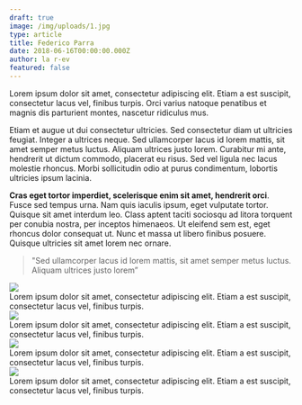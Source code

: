```yaml
---
draft: true
image: /img/uploads/1.jpg
type: article
title: Federico Parra
date: 2018-06-16T00:00:00.000Z
author: la r-ev
featured: false
---
```

Lorem ipsum dolor sit amet, consectetur adipiscing elit. Etiam a est suscipit, consectetur lacus vel, finibus turpis. Orci varius natoque penatibus et magnis dis parturient montes, nascetur ridiculus mus.

Etiam et augue ut dui consectetur ultricies. Sed consectetur diam ut ultricies feugiat. Integer a ultrices neque. Sed ullamcorper lacus id lorem mattis, sit amet semper metus luctus. Aliquam ultrices justo lorem. Curabitur mi ante, hendrerit ut dictum commodo, placerat eu risus. Sed vel ligula nec lacus molestie rhoncus. Morbi sollicitudin odio at purus condimentum, lobortis ultricies ipsum lacinia.

**Cras eget tortor imperdiet, scelerisque enim sit amet, hendrerit orci**. Fusce sed tempus urna. Nam quis iaculis ipsum, eget vulputate tortor. Quisque sit amet interdum leo. Class aptent taciti sociosqu ad litora torquent per conubia nostra, per inceptos himenaeos. Ut eleifend sem est, eget rhoncus dolor consequat ut. Nunc et massa ut libero finibus posuere. Quisque ultricies sit amet lorem nec ornare.



> "Sed ullamcorper lacus id lorem mattis, sit amet semper metus luctus. Aliquam ultrices justo lorem”

<div><img src="/img/uploads/2.jpg"></div>

<div class="caption">Lorem ipsum dolor sit amet, consectetur adipiscing elit. Etiam a est suscipit, consectetur lacus vel, finibus turpis.</div>

<div><img src="/img/uploads/3.jpg"></div>

<div class="caption">Lorem ipsum dolor sit amet, consectetur adipiscing elit. Etiam a est suscipit, consectetur lacus vel, finibus turpis.</div>

<div><img src="/img/uploads/6.jpg"></div>

<div class="caption">Lorem ipsum dolor sit amet, consectetur adipiscing elit. Etiam a est suscipit, consectetur lacus vel, finibus turpis.</div>

<div><img src="/img/uploads/8.jpg"></div>

<div class="caption">Lorem ipsum dolor sit amet, consectetur adipiscing elit. Etiam a est suscipit, consectetur lacus vel, finibus turpis.</div>
